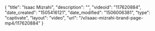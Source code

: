 {
    "title": "Isaac Mizrahi",
    "description": "",
    "videoid": "117620884",
    "date_created": "1505416121",
    "date_modified": "1506006381",
    "type": "captivate",
    "layout": "video",
    "url": "\/v\/isaac-mizrahi-brand-page-mp4\/117620884"
}